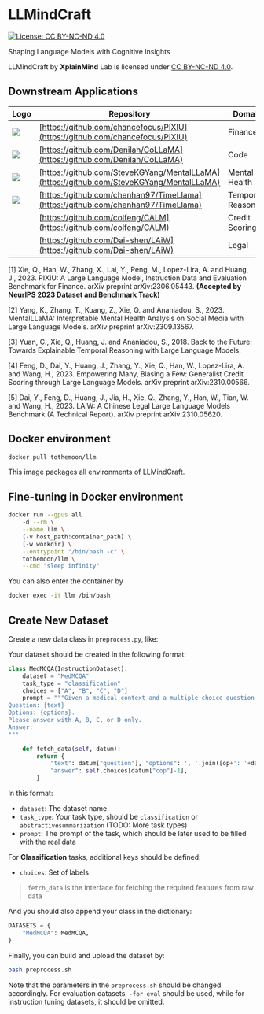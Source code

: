 
# LLMindCraft 

[![License: CC BY-NC-ND 4.0](https://img.shields.io/badge/License-CC_BY--NC--ND_4.0-lightgrey.svg)](https://creativecommons.org/licenses/by-nc-nd/4.0/)


Shaping Language Models with Cognitive Insights

LLMindCraft by **XplainMind** Lab is licensed under [CC BY-NC-ND 4.0](https://creativecommons.org/licenses/by-nc-nd/4.0/).

## Downstream Applications

| Logo | Repository                 | Domain                            |  Paper |
| ----- | --------------------- | -------------------------------- |------ |
|[![](https://i.postimg.cc/xTpWgq3L/pixiu-logo.png)](https://github.com/chancefocus/PIXIU)|[https://github.com/chancefocus/PIXIU](https://github.com/chancefocus/PIXIU)|Finance|[1]|
|[![](https://i.postimg.cc/J7Ds1tw6/CoLLaMA.jpg)](https://github.com/Denilah/CoLLaMA)|[https://github.com/Denilah/CoLLaMA](https://github.com/Denilah/CoLLaMA)|Code||
|[![](https://i.postimg.cc/0Nd8VxbL/logo.png)](https://github.com/SteveKGYang/MentalLLaMA)|[https://github.com/SteveKGYang/MentalLLaMA](https://github.com/SteveKGYang/MentalLLaMA)|Mental Health | [2]|
|[![](https://camo.githubusercontent.com/a1d8cf8dd52e8e85481b729c0590154436afe23364f935afe4cf905e82d79be0/68747470733a2f2f692e706f7374696d672e63632f634a4e374c4b59302f6c6f676f2e706e67)](https://github.com/chenhan97/TimeLlama)|[https://github.com/chenhan97/TimeLlama](https://github.com/chenhan97/TimeLlama)|Temporal Reasoning |[3]|
||[https://github.com/colfeng/CALM](https://github.com/colfeng/CALM)|Credit Scoring|[4]|
||[https://github.com/Dai-shen/LAiW](https://github.com/Dai-shen/LAiW)|Legal|[5]|



[1] Xie, Q., Han, W., Zhang, X., Lai, Y., Peng, M., Lopez-Lira, A. and Huang, J., 2023. PIXIU: A Large Language Model, Instruction Data and Evaluation Benchmark for Finance. arXiv preprint arXiv:2306.05443. **(Accepted by NeurIPS 2023 Dataset and Benchmark Track)**


[2] Yang, K., Zhang, T., Kuang, Z., Xie, Q. and Ananiadou, S., 2023. MentalLLaMA: Interpretable Mental Health Analysis on Social Media with Large Language Models. arXiv preprint arXiv:2309.13567.

[3] Yuan, C., Xie, Q., Huang, J. and Ananiadou, S., 2018. Back to the Future: Towards Explainable Temporal Reasoning with Large Language Models.

[4] Feng, D., Dai, Y., Huang, J., Zhang, Y., Xie, Q., Han, W., Lopez-Lira, A. and Wang, H., 2023. Empowering Many, Biasing a Few: Generalist Credit Scoring through Large Language Models. arXiv preprint arXiv:2310.00566.

[5] Dai, Y., Feng, D., Huang, J., Jia, H., Xie, Q., Zhang, Y., Han, W., Tian, W. and Wang, H., 2023. LAiW: A Chinese Legal Large Language Models Benchmark (A Technical Report). arXiv preprint arXiv:2310.05620.

## Docker environment
```bash
docker pull tothemoon/llm
```
This image packages all environments of LLMindCraft. 

## Fine-tuning in Docker environment

```bash
docker run --gpus all 
    -d --rm \
    --name llm \
    [-v host_path:container_path] \
    [-w workdir] \
    --entrypoint "/bin/bash -c" \
    tothemoon/llm \
    --cmd "sleep infinity"
```

You can also enter the container by
```bash
docker exec -it llm /bin/bash
```

## Create New Dataset

Create a new data class in `preprocess.py`, like:

Your dataset should be created in the following format:

```python
class MedMCQA(InstructionDataset):
    dataset = "MedMCQA"
    task_type = "classification"
    choices = ["A", "B", "C", "D"]
    prompt = """Given a medical context and a multiple choice question related to it, select the correct answer from the four options.
Question: {text}
Options: {options}.
Please answer with A, B, C, or D only.
Answer:
"""

    def fetch_data(self, datum):
        return {
            "text": datum["question"], "options": ', '.join([op+': '+datum[k] for k, op in zip(['opa', 'opb', 'opc', 'opd'], self.choices)]),
            "answer": self.choices[datum["cop"]-1],
        }
```

In this format:

- `dataset`: The dataset name
- `task_type`: Your task type, should be `classification` or `abstractivesummarization` (TODO: More task types)
- `prompt`: The prompt of the task, which should be later used to be filled with the real data

For **Classification** tasks, additional keys should be defined:

- `choices`: Set of labels

> `fetch_data` is the interface for fetching the required features from raw data

And you should also append your class in the dictionary:

```python
DATASETS = {
    "MedMCQA": MedMCQA,
}

```

Finally, you can build and upload the dataset by:
```bash
bash preprocess.sh
```
Note that the parameters in the `preprocess.sh` should be changed accordingly. For evaluation datasets, `-for_eval` should be used, while for instruction tuning datasets, it should be omitted.
